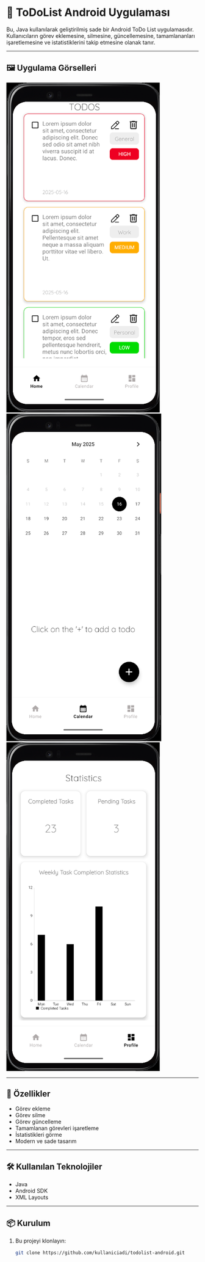 # 📱 ToDoList Android Uygulaması

Bu, Java kullanılarak geliştirilmiş sade bir Android ToDo List uygulamasıdır. Kullanıcıların görev eklemesine, silmesine, güncellemesine, tamamlananları işaretlemesine ve istatistiklerini takip etmesine olanak tanır.

---

## 🖼️ Uygulama Görselleri

![Ana Ekran](screenshots/home.png)
![Görev Ekleme](screenshots/calendar.png)
![İstatistik_Görme](screenshots/profile.png)

---

## 🚀 Özellikler

- Görev ekleme
- Görev silme
- Görev güncelleme
- Tamamlanan görevleri işaretleme
- İstatistikleri görme
- Modern ve sade tasarım

---

## 🛠️ Kullanılan Teknolojiler

- Java
- Android SDK
- XML Layouts

---

## 📦 Kurulum

1. Bu projeyi klonlayın:
   ```bash
   git clone https://github.com/kullaniciadi/todolist-android.git
